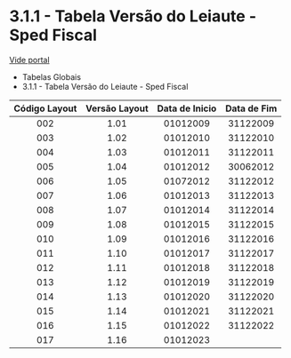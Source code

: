 # 3.1.1 - Tabela Versão do Leiaute - Sped Fiscal

[Vide portal](http://www.sped.fazenda.gov.br/spedtabelas/AppConsulta/publico/aspx/ConsultaTabelasExternas.aspx?CodSistema=SpedFiscal)

- Tabelas Globais
- 3.1.1 - Tabela Versão do Leiaute - Sped Fiscal

|Código Layout|Versão Layout|Data de Inicio|Data de Fim|
|:---:|:---:|:---:|:---:|
002|1.01|01012009|31122009
003|1.02|01012010|31122010
004|1.03|01012011|31122011
005|1.04|01012012|30062012
006|1.05|01072012|31122012
007|1.06|01012013|31122013
008|1.07|01012014|31122014
009|1.08|01012015|31122015
010|1.09|01012016|31122016
011|1.10|01012017|31122017
012|1.11|01012018|31122018
013|1.12|01012019|31122019
014|1.13|01012020|31122020
015|1.14|01012021|31122021
016|1.15|01012022|31122022
017|1.16|01012023|
